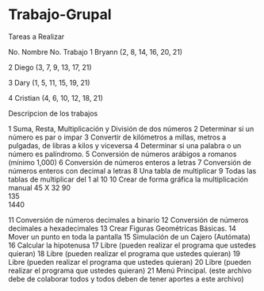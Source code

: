 # Trabajo-Grupal

Tareas a Realizar 

No.   Nombre    No. Trabajo 
1    Bryann     (2, 8, 14, 16, 20, 21)

2    Diego      (3, 7, 9, 13, 17, 21)

3    Dary       (1, 5, 11, 15, 19, 21)

4    Cristian   (4, 6, 10, 12, 18, 21)

Descripcion de los trabajos


1 Suma, Resta, Multiplicación y División de dos números
2 Determinar si un número es par o impar
3 Convertir de kilómetros a millas, metros a pulgadas, de libras a kilos y viceversa
4 Determinar si una palabra o un número es palíndromo.
5 Conversión de números arábigos a romanos (mínimo 1,000)
6 Conversión de números enteros a letras
7 Conversión de números enteros con decimal a letras
8 Una tabla de multiplicar
9 Todas las tablas de multiplicar del 1 al 10
10 Crear de forma gráfica la multiplicación manual
                          45
                       X 32
                         90  
                     135  
                   1440

11 Conversión de números decimales a binario
12 Conversión de números decimales a hexadecimales
13 Crear Figuras Geométricas Básicas.
14 Mover un punto en toda la pantalla
15 Simulación de un Cajero (Autómata)
16 Calcular la hipotenusa
17 Libre (pueden realizar el programa que ustedes quieran)
18 Libre (pueden realizar el programa que ustedes quieran)
19 Libre (pueden realizar el programa que ustedes quieran)
20 Libre (pueden realizar el programa que ustedes quieran)
21 Menú Principal. (este archivo debe de colaborar todos y todos deben de tener aportes a este archivo)
